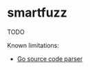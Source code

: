 # smartfuzz

TODO

Known limitations:

- [Go source code parser](https://git.ultraware.nl/elwin/scparser)
